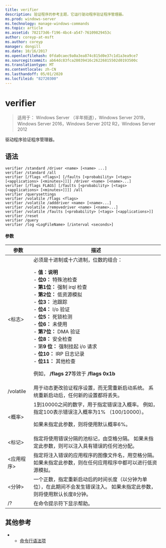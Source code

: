 ```yaml
---
title: verifier
description: 验证程序的参考主题，它运行驱动程序验证程序管理器。
ms.prod: windows-server
ms.technology: manage-windows-commands
ms.topic: article
ms.assetid: 782173d6-f196-4bc4-a547-76109829453c
author: coreyp-at-msft
ms.author: coreyp
manager: dongill
ms.date: 10/16/2017
ms.openlocfilehash: 0fda0caec9a0a3ea874c815d0e37c1d1a3ea9ce7
ms.sourcegitcommit: ab64dc83fca28039416c26226815502d0193500c
ms.translationtype: MT
ms.contentlocale: zh-CN
ms.lasthandoff: 05/01/2020
ms.locfileid: "82720300"
---
```

# <a name="verifier"></a>verifier

> 适用于： Windows Server （半年频道），Windows Server 2019，Windows Server 2016，Windows Server 2012 R2，Windows Server 2012

驱动程序验证程序管理器。  

## <a name="syntax"></a>语法  
```  
verifier /standard /driver <name> [<name> ...]  
verifier /standard /all  
verifier [/flags <flags>] [/faults [<probability> [<tags> [<applications> [<minutes>]]]] /driver <name> [<name>...]  
verifier [/flags FLAGS] [/faults [<probability> [<tags> [<applications> [<minutes>]]]] /all  
verifier /querysettings  
verifier /volatile /flags <flags>  
verifier /volatile /adddriver <name> [<name>...]  
verifier /volatile /removedriver <name> [<name>...]  
verifier /volatile /faults [<probability> [<tags> [<applications>]]  
verifier /reset  
verifier /query  
verifier /log <LogFileName> [/interval <seconds>]  
```  
#### <a name="parameters"></a>参数  
|参数|描述|  
|-------|--------|  
|\<标志>|必须是十进制或十六进制，位数的组合：<p>-   **值：说明**<br />-   **位0：** 特殊池检查<br />-   **第1位：** 强制 irql 检查<br />-   **第2位：** 低资源模拟<br />-   **位3：** 池跟踪<br />-   **位4：** I/o 验证<br />-   **位5：** 死锁检测<br />-   **位6：** 未使用<br />-   **第7位：** DMA 验证<br />-   **位8：** 安全检查<br />-   第**9 位：** 强制挂起 i/o 请求<br />-   **位10：** IRP 日志记录<br />-   **位11：** 其他检查<p>例如， **/flags 27**等效于 **/flags 0x1b**|  
|/volatile|用于动态更改验证程序设置，而无需重新启动系统。 系统重新启动后，任何新的设置都将丢失。|  
|\<概率>|1到10000之间的数字，用于指定错误注入概率。 例如，指定100表示错误注入概率为1% （100/10000）。<p>如果未指定此参数，则将使用默认概率6%。|  
|\<标记>|指定将使用错误分隔的池标记，由空格分隔。 如果未指定此参数，则可以注入具有错误的任何池分配。|  
|\<应用程序>|指定将注入错误的应用程序的图像文件名，用空格分隔。 如果未指定此参数，则在任何应用程序中都可以进行低资源模拟。|  
|\<分钟>|一个正数，指定重新启动后的时间长度（以分钟为单位），在此期间不会发生错误注入。 如果未指定此参数，则将使用默认长度8分钟。|  
|/?|在命令提示符下显示帮助。|  

## <a name="additional-references"></a>其他参考  
-   - [命令行语法项](command-line-syntax-key.md)  